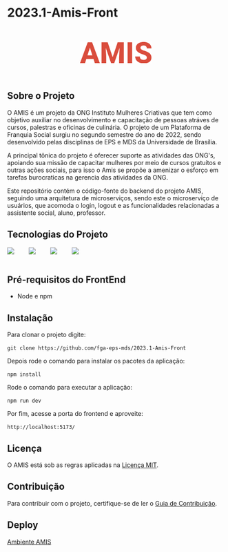 # 2023.1-Amis-Front
<br/>
<p align="center">
  <img src="./img/AMIS.png" alt="logo" height="50">
</p>
<br/>

## Sobre o Projeto

O AMIS é um projeto da ONG Instituto Mulheres Criativas que tem como objetivo auxiliar no desenvolvimento e capacitação de pessoas atráves de cursos, palestras e oficinas de culinária. O projeto de um Plataforma de Franquia Social surgiu no segundo semestre do ano de 2022, sendo desenvolvido pelas disciplinas de EPS e MDS da Universidade de Brasília.

A principal tônica do projeto é oferecer suporte as atividades das ONG's, apoiando sua missão de capacitar mulheres por meio de cursos gratuítos e outras ações sociais, para isso o Amis se propõe a amenizar o esforço em tarefas burocraticas na gerencia das atividades da ONG.

Este repositório contém o código-fonte do backend do projeto AMIS, seguindo uma arquitetura de microserviços, sendo este o microserviço de usuários, que acomoda o login, logout e as funcionalidades relacionadas a assistente social, aluno, professor.

## Tecnologias do Projeto

<div style="display: flex">
<img src="https://cdn.jsdelivr.net/gh/devicons/devicon/icons/fastapi/fastapi-original-wordmark.svg" width="50px"/>
    
<img src="https://cdn.jsdelivr.net/gh/devicons/devicon/icons/react/react-original-wordmark.svg" width="50px"/>
    
<img src="https://cdn.jsdelivr.net/gh/devicons/devicon/icons/postgresql/postgresql-original.svg" width="50px" />
<img src="https://cdn.jsdelivr.net/gh/devicons/devicon/icons/docker/docker-original-wordmark.svg" width="50px"/>
</div>
<br/>

## Pré-requisitos do FrontEnd

  - Node e npm

## Instalação 

Para clonar o projeto digite:

    git clone https://github.com/fga-eps-mds/2023.1-Amis-Front

Depois rode o comando para instalar os pacotes da aplicação:

    npm install
    
Rode o comando para executar a aplicação:

    npm run dev

Por fim, acesse a porta do frontend e aproveite:

    http://localhost:5173/


## Licença
O AMIS está sob as regras aplicadas na [Licença MIT](./LICENSE).

## Contribuição
Para contribuir com o projeto, certifique-se de ler o [Guia de Contribuição](https://fga-eps-mds.github.io/2023.1-Amis-Doc/#/organization/contribution-guide).

## Deploy
[Ambiente AMIS](http://100.27.26.213:5173/)